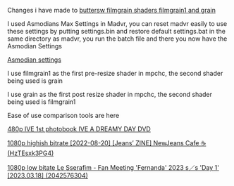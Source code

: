 Changes i have made to [buttersw filmgrain shaders filmgrain1 and grain](https://github.com/butterw/bShaders)

I used Asmodians Max Settings in Madvr, you can reset madvr easily to use these settings by putting settings.bin and restore default settings.bat in the same directory as madvr, you run the batch file and there you now have the Asmodian Settings

[Asmodian settings](https://forum.doom9.org/showthread.php?p=1709814#post1709814)

I use filmgrain1 as the first pre-resize shader in mpchc, the second shader being used is grain

I use grain as the first post resize shader in mpchc, the second shader being used is filmgrain1


Ease of use comparison tools are here 

[480p IVE 1st photobook IVE A DREAMY DAY DVD](https://imgsli.com/MjMwODI4)


[1080p highish bitrate [2022-08-20] [Jeans’ ZINE] NewJeans Cafe ☕️ (HzTEsxk3PG4)](https://imgsli.com/MjMwODMw)

[1080p low bitate Le Sserafim - Fan Meeting 'Fernanda' 2023 s／s 'Day 1' [2023.03.18] (2042576304)](https://imgsli.com/MjMwODMx)



